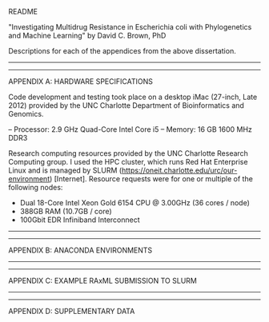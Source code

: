 README

"Investigating Multidrug Resistance in Escherichia coli with Phylogenetics and Machine Learning" by David C. Brown, PhD

Descriptions for each of the appendices from the above dissertation.

-----
-----

APPENDIX A: HARDWARE SPECIFICATIONS

Code development and testing took place on a desktop iMac (27-inch, Late 2012) provided by the UNC
Charlotte Department of Bioinformatics and Genomics.

  – Processor: 2.9 GHz Quad-Core Intel Core i5
  – Memory: 16 GB 1600 MHz DDR3  

Research computing resources provided by the UNC Charlotte Research Computing
group. I used the HPC cluster, which runs Red Hat Enterprise Linux and is managed
by SLURM (https://oneit.charlotte.edu/urc/our-environment) [Internet]. Resource
requests were for one or multiple of the following nodes:
  - Dual 18-Core Intel Xeon Gold 6154 CPU @ 3.00GHz (36 cores / node)
  - 388GB RAM (10.7GB / core)
  - 100Gbit EDR Infiniband Interconnect

-----
-----

APPENDIX B: ANACONDA ENVIRONMENTS

-----
-----

APPENDIX C: EXAMPLE RAxML SUBMISSION TO SLURM

-----
-----

APPENDIX D: SUPPLEMENTARY DATA
